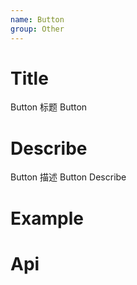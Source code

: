 ```yaml
---
name: Button
group: Other
---
```


# Title

Button 标题
Button

# Describe

Button 描述
Button Describe

# Example

<code src="./__example__/s-001-base.tsx"></code>
<code src="./__example__/s-002-disabled.tsx"></code>

# Api
